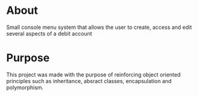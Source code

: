 
# About
Small console menu system that allows the user to create, access and edit several aspects of a debit account

# Purpose
This project was made with the purpose of reinforcing object oriented principles such as inheritance, absract classes, encapsulation and polymorphism.
